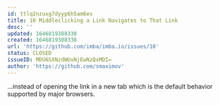 ```yaml
---
id: ttlq2nzuxg7dyyp6h5am6es
title: 10 Middleclicking a Link Navigates to That Link
desc: ''
updated: 1646819388338
created: 1646819388338
url: 'https://github.com/imba/imba.io/issues/10'
status: CLOSED
issueID: MDU6SXNzdWUxNjEwNzQxMDI=
author: 'https://github.com/smaximov'
---
```

...instead of opening the link in a new tab which is the default behavior supported by major browsers.
